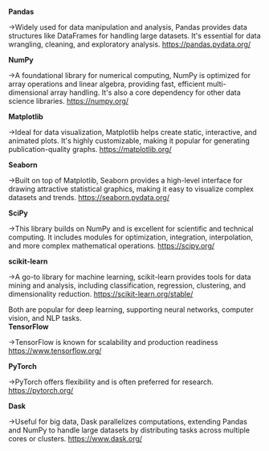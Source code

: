 **Pandas**

→Widely used for data manipulation and analysis, Pandas provides data structures like DataFrames for handling large datasets. It's essential for data wrangling, cleaning, and exploratory analysis. 
https://pandas.pydata.org/

**NumPy**

→A foundational library for numerical computing, NumPy is optimized for array operations and linear algebra, providing fast, efficient multi-dimensional array handling. It's also a core dependency for other data science libraries. 
https://numpy.org/

**Matplotlib** 

→Ideal for data visualization, Matplotlib helps create static, interactive, and animated plots. It's highly customizable, making it popular for generating publication-quality graphs. 
https://matplotlib.org/

**Seaborn** 

→Built on top of Matplotlib, Seaborn provides a high-level interface for drawing attractive statistical graphics, making it easy to visualize complex datasets and trends. 
https://seaborn.pydata.org/

**SciPy** 

→This library builds on NumPy and is excellent for scientific and technical computing. It includes modules for optimization, integration, interpolation, and more complex mathematical operations. 
https://scipy.org/

**scikit-learn** 

→A go-to library for machine learning, scikit-learn provides tools for data mining and analysis, including classification, regression, clustering, and dimensionality reduction.
https://scikit-learn.org/stable/

Both are popular for deep learning, supporting neural networks, computer vision, and NLP tasks.  
**TensorFlow** 

→TensorFlow is known for scalability and production readiness 
https://www.tensorflow.org/

**PyTorch** 

→PyTorch offers flexibility and is often preferred for research.
https://pytorch.org/

**Dask**  

→Useful for big data, Dask parallelizes computations, extending Pandas and NumPy to handle large datasets by distributing tasks across multiple cores or clusters.
https://www.dask.org/
